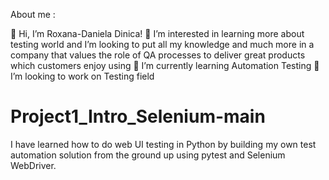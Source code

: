 About me :

👋 Hi, I’m Roxana-Daniela Dinica!
👀 I’m interested in learning more about testing world and I’m looking to put all my knowledge and much more in a company that values the role of QA processes to deliver great products which customers enjoy using
🌱 I’m currently learning Automation Testing
💞️ I’m looking to work on Testing field

# Project1_Intro_Selenium-main
I have learned how to do web UI testing in Python by building my own test automation solution from the ground up using pytest and Selenium WebDriver.
